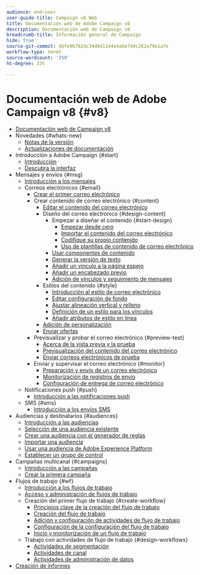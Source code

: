 ```yaml
---
audience: end-user
user-guide-title: Campaign v8 Web
title: Documentación web de Adobe Campaign v8
description: Documentación web de Campaign v8
breadcrumb-title: Información general de Campaign
hide: true
source-git-commit: 4bfe96782dc34d641144e4a6e744c262a79a1a7e
workflow-type: tm+mt
source-wordcount: '259'
ht-degree: 23%

---
```



# Documentación web de Adobe Campaign v8 {#v8}

+ [Documentación web de Campaign v8](campaign-web-home.md)
+ Novedades {#whats-new}
   + [Notas de la versión ](rn/release-notes.md)
   + [Actualizaciones de documentación](rn/documentation-updates.md)
+ Introducción a Adobe Campaign {#start}
   + [Introducción](get-started/get-started.md)
   + [Descubra la interfaz](get-started/user-interface.md)
+ Mensajes y envíos {#msg}
   + [Introducción a los mensajes](email/gs-messages.md)
   + Correos electrónicos {#email}
      + [Crear el primer correo electrónico](email/create-email.md)
      + Crear contenido de correo electrónico {#content}
         + [Editar el contenido del correo electrónico](content/edit-content.md)
         + Diseño del correo electrónico {#design-content}
            + Empezar a diseñar el contenido {#start-design}
               + [Empezar desde cero ](content/create-email-content.md)
               + [Importar el contenido del correo electrónico](content/existing-content.md)
               + [Codifique su propio contenido](content/code-content.md)
               + [Uso de plantillas de contenido de correo electrónico](content/email-templates.md)
            + [Usar componentes de contenido](content/content-components.md)
            + [Generar la versión de texto](content/text-version-email.md)
            + [Añadir un vínculo a la página espejo](content/mirror-page.md)
            + [Añadir un encabezado previo](content/preheader.md)
            + [Adición de vínculos y seguimiento de mensajes](content/message-tracking.md)
         + Estilos del contenido {#style}
            + [Introducción al estilo de correo electrónico](content/get-started-email-style.md)
            + [Editar configuración de fondo](content/backgrounds.md)
            + [Ajustar alineación vertical y relleno](content/alignment-and-padding.md)
            + [Definición de un estilo para los vínculos](content/styling-links.md)
            + [Añadir atributos de estilo en línea](content/inline-styling.md)
         + [Adición de personalización](personalization/personalize.md)
         + [Enviar ofertas](content/offers.md)
      + Previsualizar y probar el correo electrónico {#preview-test}
         + [Acerca de la vista previa y la prueba](preview-test/preview-test.md)
         + [Previsualización del contenido del correo electrónico](preview-test/preview-content.md)
         + [Enviar correos electrónicos de prueba](preview-test/proofs.md)
      + Enviar y supervisar el correo electrónico {#monitor}
         + [Preparación y envío de un correo electrónico](monitor/prepare-send.md)
         + [Monitorización de registros de envío](monitor/delivery-logs.md)
         + [Configuración de entrega de correo electrónico](advanced-settings/delivery-settings.md)
   + Notificaciones push {#push}
      + [Introducción a las notificaciones push](push/gs-push.md)
   + SMS {#sms}
      + [Introducción a los envíos SMS](sms/gs-sms.md)
+ Audiencias y destinatarios {#audiences}
   + [Introducción a las audiencias](audience/about-audiences.md)
   + [Selección de una audiencia existente](audience/add-audience.md)
   + [Crear una audiencia con el generador de reglas](audience/segment-builder.md)
   + [Importar una audiencia](audience/import-audience.md)
   + [Usar una audiencia de Adobe Experience Platform](audience/aep-audience.md)
   + [Establecer un grupo de control](audience/control-group.md)
+ Campañas multicanal {#campaigns}
   + [Introducción a las campañas](campaigns/gs-campaigns.md)
   + [Crear la primera campaña](campaigns/create-campaigns.md)
+ Flujos de trabajo {#wf}
   + [Introducción a los flujos de trabajo](workflows/gs-workflows.md)
   + [Acceso y administración de flujos de trabajo](workflows/access-monitor.md)
   + Creación del primer flujo de trabajo {#create-workflow}
      + [Principios clave de la creación del flujo de trabajo](workflows/gs-workflow-creation.md)
      + [Creación del flujo de trabajo](workflows/create-workflow.md)
      + [Adición y configuración de actividades de flujo de trabajo](workflows/build-workflow.md)
      + [Configuración de la configuración del flujo de trabajo](workflows/workflow-settings.md)
      + [Inicio y monitorización de un flujo de trabajo](workflows/start-monitor-workflows.md)
   + Trabajo con actividades de flujo de trabajo {#design-workflows}
      + [Actividades de segmentación](workflows/targeting-activities.md)
      + [Actividades de canal](workflows/channel-activities.md)
      + [Actividades de administración de datos](workflows/data-management-activities.md)
+ [Creación de informes](reporting/reports.md)

